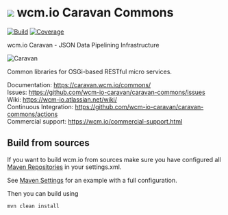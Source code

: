 <img src="https://wcm.io/images/favicon-16@2x.png"/> wcm.io Caravan Commons
======
[![Build](https://github.com/wcm-io-caravan/caravan-commons/workflows/Build/badge.svg?branch=develop)](https://github.com/wcm-io-caravan/caravan-commons/actions?query=workflow%3ABuild+branch%3Adevelop)
[![Coverage](https://sonarcloud.io/api/project_badges/measure?project=wcm-io-caravan_caravan-commons&metric=coverage)](https://sonarcloud.io/summary/new_code?id=wcm-io-caravan_caravan-commons)

wcm.io Caravan - JSON Data Pipelining Infrastructure

![Caravan](https://github.com/wcm-io-caravan/caravan-tooling/blob/master/public_site/src/site/resources/images/caravan.gif)

Common libraries for OSGi-based RESTful micro services.

Documentation: https://caravan.wcm.io/commons/<br/>
Issues: https://github.com/wcm-io-caravan/caravan-commons/issues<br/>
Wiki: https://wcm-io.atlassian.net/wiki/<br/>
Continuous Integration: https://github.com/wcm-io-caravan/caravan-commons/actions<br/>
Commercial support: https://wcm.io/commercial-support.html


## Build from sources

If you want to build wcm.io from sources make sure you have configured all [Maven Repositories](https://caravan.wcm.io/maven.html) in your settings.xml.

See [Maven Settings](https://github.com/wcm-io-caravan/caravan-commons/blob/develop/.maven-settings.xml) for an example with a full configuration.

Then you can build using

```
mvn clean install
```
